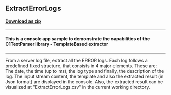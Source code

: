 ## ExtractErrorLogs
#### [Download as zip](https://grapecity.github.io/DownGit/#/home?url=https://github.com/GrapeCity/ComponentOne-Service-Components-Samples/tree/master/Parser/NetCore/TemplateBasedExtractor/ExtractErrorLogs)
____
#### This is a console app sample to demonstrate the capabilities of the C1TextParser library - TemplateBased extractor
____
From a server log file, extract all the ERROR logs.
Each log follows a predefined fixed structure, that consists in 4 major elements.
These are: The date, the time (up to ms), the log type and finally, the description of the log.
The input stream content, the template and also the extracted result (in Json format) are displayed in the console.
Also, the extracted result can be visualized at "ExtractErrorLogs.csv" in the current working directory.
